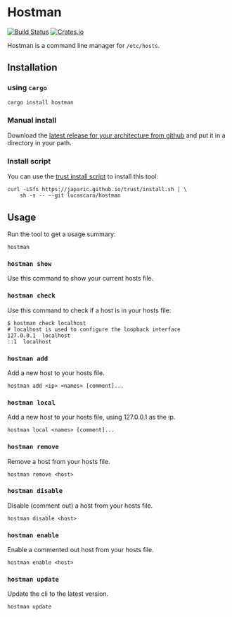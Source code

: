 # Hostman

[![Build Status](https://travis-ci.com/lucascaro/hostman.svg?branch=master)](https://travis-ci.com/lucascaro/hostman)
[![Crates.io](https://img.shields.io/crates/v/hostman.svg)](https://crates.io/crates/hostman)

Hostman is a command line manager for `/etc/hosts`.

## Installation

### using `cargo`

```shell
cargo install hostman
```

### Manual install

Download the [latest release for your architecture from github](https://github.com/lucascaro/hostman/releases/latest) and put it in a directory in your path.

### Install script

You can use the [trust install script](https://github.com/japaric/trust) to install this tool:

```shell
curl -LSfs https://japaric.github.io/trust/install.sh | \
    sh -s -- --git lucascaro/hostman
```

## Usage

Run the tool to get a usage summary:

```shell
hostman
```

### `hostman show`

Use this command to show your current hosts file.

### `hostman check`

Use this command to check if a host is in your hosts file:

```shell
$ hostman check localhost
# localhost is used to configure the loopback interface
127.0.0.1  localhost
::1  localhost
```

### `hostman add`

Add a new host to your hosts file.

```shell
hostman add <ip> <names> [comment]...
```

### `hostman local`

Add a new host to your hosts file, using 127.0.0.1 as the ip.

```shell
hostman local <names> [comment]...
```

### `hostman remove`

Remove a host from your hosts file.

```shell
hostman remove <host>
```

### `hostman disable`

Disable (comment out) a host from your hosts file.

```shell
hostman disable <host>
```

### `hostman enable`

Enable a commented out host from your hosts file.

```shell
hostman enable <host>
```

### `hostman update`

Update the cli to the latest version.

```shell
hostman update
```
